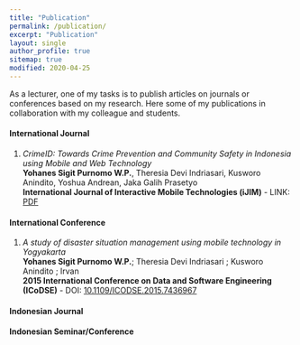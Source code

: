 ```yaml
---
title: "Publication"
permalink: /publication/
excerpt: "Publication"
layout: single
author_profile: true
sitemap: true
modified: 2020-04-25
---
```


As a lecturer, one of my tasks is to publish articles on journals or conferences based on my research. Here some of my publications in collaboration with my colleague and students.

#### International Journal
1. *CrimeID: Towards Crime Prevention and Community Safety in Indonesia using Mobile and Web Technology* <br />
   **Yohanes Sigit Purnomo W.P.**, Theresia Devi Indriasari, Kusworo Anindito, Yoshua Andrean, Jaka Galih Prasetyo <br />
   **International Journal of Interactive Mobile Technologies (iJIM)** - LINK: [PDF](https://online-journals.org/index.php/i-jim/article/view/10172/5891)

#### International Conference
1. *A study of disaster situation management using mobile technology in Yogyakarta* <br />
   **Yohanes Sigit Purnomo W.P.**; Theresia Devi Indriasari ; Kusworo Anindito ; Irvan <br />
   **2015 International Conference on Data and Software Engineering (ICoDSE)** -  DOI: [10.1109/ICODSE.2015.7436967](https://doi.org/10.1109/ICODSE.2015.7436967)
   
#### Indonesian Journal


#### Indonesian Seminar/Conference





